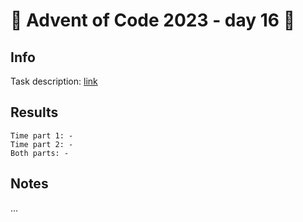 # 🎄 Advent of Code 2023 - day 16 🎄

## Info

Task description: [link](https://adventofcode.com/2023/day/16)

## Results

```
Time part 1: -
Time part 2: -
Both parts: -
```

## Notes

...